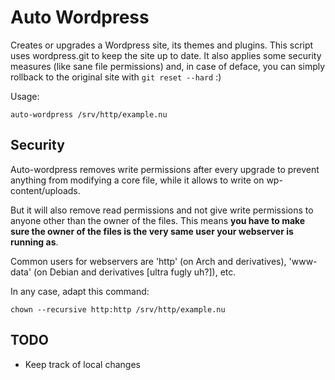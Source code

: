 # Auto Wordpress

Creates or upgrades a Wordpress site, its themes and plugins.  This
script uses wordpress.git to keep the site up to date.  It also applies
some security measures (like sane file permissions) and, in case of
deface, you can simply rollback to the original site with `git reset
--hard` :)

Usage:

    auto-wordpress /srv/http/example.nu


## Security

Auto-wordpress removes write permissions after every upgrade to prevent
anything from modifying a core file, while it allows to write on
wp-content/uploads.

But it will also remove read permissions and not give write permissions
to anyone other than the owner of the files.  This means **you have to
make sure the owner of the files is the very same user your webserver is
running as**.

Common users for webservers are 'http' (on Arch and derivatives),
'www-data' (on Debian and derivatives [ultra fugly uh?]), etc.

In any case, adapt this command:

    chown --recursive http:http /srv/http/example.nu


## TODO

* Keep track of local changes
